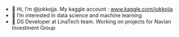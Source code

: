 - 👋 Hi, I’m @jokkojja. My kaggle account : www.kaggle.com/jokkojja
- 👀 I’m interested in data science and machine learning
- 🌱 DS Developer at LinaTech team. Working on projects for Navian Investment Group

<!---
jokkojja/jokkojja is a ✨ special ✨ repository because its `README.md` (this file) appears on your GitHub profile.
You can click the Preview link to take a look at your changes.
--->
